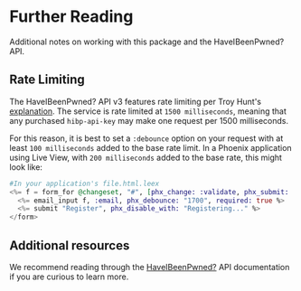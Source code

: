# Further Reading

Additional notes on working with this package and the HaveIBeenPwned? API.

## Rate Limiting

The HaveIBeenPwned? API v3 features rate limiting per Troy Hunt's [explanation](https://haveibeenpwned.com/API/v3#RateLimiting). The service is rate limited at `1500 milliseconds`, meaning that any purchased `hibp-api-key` may make one request per 1500 milliseconds.

For this reason, it is best to set a `:debounce` option on your request with at least `100 milliseconds` added to the base rate limit. In a Phoenix application using Live View, with `200 milliseconds` added to the base rate, this might look like:

```elixir
#In your application's file.html.leex
<%= f = form_for @changeset, "#", [phx_change: :validate, phx_submit: :save] %>
  <%= email_input f, :email, phx_debounce: "1700", required: true %>
  <%= submit "Register", phx_disable_with: "Registering..." %>
</form>
```

## Additional resources

We recommend reading through the [HaveIBeenPwned?](https://haveibeenpwned.com/API/v3) API documentation if you are curious to learn more.